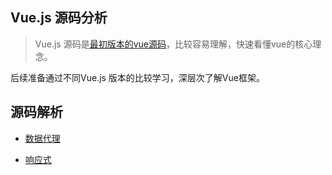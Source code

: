## Vue.js 源码分析 ##

> Vue.js 源码是[最初版本的vue源码](https://github.com/vuejs/vue/tree/a879ec06ef9504db8df2a19aac0d07609fe36131)，比较容易理解，快速看懂vue的核心理念。

后续准备通过不同Vue.js 版本的比较学习，深层次了解Vue框架。


## 源码解析 ##

- [数据代理](./docs/_proxy.md)

- [响应式](./docs/_observer.md)
